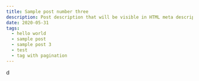 ```yaml
---
title: Sample post number three
description: Post description that will be visible in HTML meta description.
date: 2020-05-31
tags:
  - hello world
  - sample post
  - sample post 3
  - test
  - tag with pagination
---
```


d

